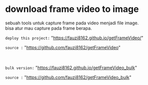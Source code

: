 # download frame video to image
sebuah tools untuk capture frame pada video menjadi file image.<br>
bisa atur mau capture pada frame berapa.

`deploy this project:` 
"https://fauzi8162.github.io/getFrameVideo/"

`source :`
"https://github.com/fauzi8162/getFrameVideo"

<br><br>
`bulk version:`
"https://fauzi8162.github.io/getFrameVideo_bulk"

`source :`
"https://github.com/fauzi8162/getFrameVideo_bulk"


